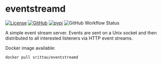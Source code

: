 # eventstreamd

[![License](https://img.shields.io/pypi/l/eventstreamd.svg)](https://pypi.python.org/pypi/eventstreamd/)
[![GitHub](https://img.shields.io/github/release/srittau/eventstreamd/all.svg)](https://github.com/srittau/eventstreamd/releases/)
[![pypi](https://img.shields.io/pypi/v/eventstreamd.svg)](https://pypi.python.org/pypi/eventstreamd/)
![GitHub Workflow Status](https://img.shields.io/github/actions/workflow/status/srittau/eventstreamd/test.yml)

A simple event stream server. Events are sent on a Unix socket and then
distributed to all interested listeners via HTTP event streams.

Docker image available:

```bash
docker pull srittau/eventstreamd
```
